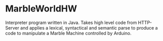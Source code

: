 # MarbleWorldHW

Interpreter program written in Java.
Takes high level code from HTTP-Server and applies a lexical, syntactical and semantic parse to produce a code to manipulate a Marble Machine controlled by Arduino. 
